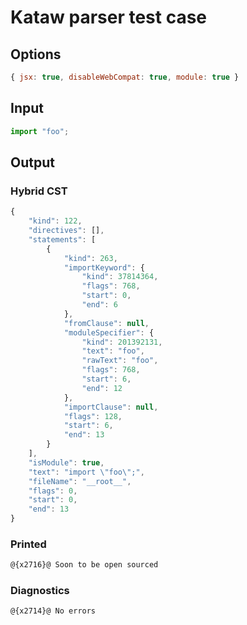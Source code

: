 # Kataw parser test case

## Options

`````js
{ jsx: true, disableWebCompat: true, module: true }
`````

## Input

`````js
import "foo";
`````

## Output

### Hybrid CST

```javascript
{
    "kind": 122,
    "directives": [],
    "statements": [
        {
            "kind": 263,
            "importKeyword": {
                "kind": 37814364,
                "flags": 768,
                "start": 0,
                "end": 6
            },
            "fromClause": null,
            "moduleSpecifier": {
                "kind": 201392131,
                "text": "foo",
                "rawText": "foo",
                "flags": 768,
                "start": 6,
                "end": 12
            },
            "importClause": null,
            "flags": 128,
            "start": 6,
            "end": 13
        }
    ],
    "isModule": true,
    "text": "import \"foo\";",
    "fileName": "__root__",
    "flags": 0,
    "start": 0,
    "end": 13
}
```

### Printed

```javascript
@{x2716}@ Soon to be open sourced
```

### Diagnostics

```javascript
@{x2714}@ No errors
```

